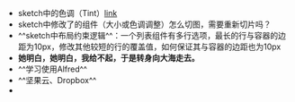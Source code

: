 - sketch中的色调（Tint）[link](https://www.sketch.com/docs/designing/styling/tints/)
- sketch中修改了的组件（大小或色调调整）怎么切图，需要重新切片吗？
- ^^sketch中布局约束逻辑^^：一个列表组件有多行选项，最长的行与容器的边距为10px，修改其他较短的行的覆盖值，如何保证其与容器的边距也为10px
- **她明白，她明白，我给不起，于是转身向大海走去。**
- ^^学习使用Alfred^^
- ^^坚果云、Dropbox^^
-